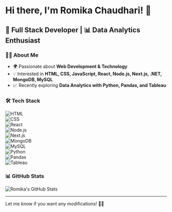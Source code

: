 # Hi there, I'm Romika Chaudhari! 👋  
## 🚀 Full Stack Developer | 📊 Data Analytics Enthusiast  

### 👩‍💻 About Me  
- 🌍 Passionate about **Web Development & Technology**  
- 💡 Interested in **HTML, CSS, JavaScript, React, Node.js, Next.js, .NET, MongoDB, MySQL**  
- 📈 Recently exploring **Data Analytics with Python, Pandas, and Tableau**  

### 🛠 Tech Stack  
![HTML](https://img.shields.io/badge/-HTML-E34F26?style=flat&logo=html5&logoColor=white)  
![CSS](https://img.shields.io/badge/-CSS-1572B6?style=flat&logo=css3&logoColor=white)  
![React](https://img.shields.io/badge/-React-61DAFB?style=flat&logo=react&logoColor=black)  
![Node.js](https://img.shields.io/badge/-Node.js-339933?style=flat&logo=node.js&logoColor=white)  
![Next.js](https://img.shields.io/badge/-Next.js-000000?style=flat&logo=next.js&logoColor=white)  
![MongoDB](https://img.shields.io/badge/-MongoDB-47A248?style=flat&logo=mongodb&logoColor=white)  
![MySQL](https://img.shields.io/badge/-MySQL-4479A1?style=flat&logo=mysql&logoColor=white)  
![Python](https://img.shields.io/badge/-Python-3776AB?style=flat&logo=python&logoColor=white)  
![Pandas](https://img.shields.io/badge/-Pandas-150458?style=flat&logo=pandas&logoColor=white)  
![Tableau](https://img.shields.io/badge/-Tableau-E97627?style=flat&logo=tableau&logoColor=white)  

### 📊 GitHub Stats  
![Romika's GitHub Stats](https://github-readme-stats.vercel.app/api?username=Romsh1&show_icons=true&theme=radical)  

---

Let me know if you want any modifications! 🚀😊

